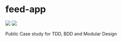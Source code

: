 # feed-app
![](https://github.com/rvstykey/feed-app/actions/workflows/CI-iOS.yml/badge.svg) ![](https://github.com/rvstykey/feed-app/actions/workflows/CI-macOS.yml/badge.svg)

Public Case study for TDD, BDD and Modular Design

